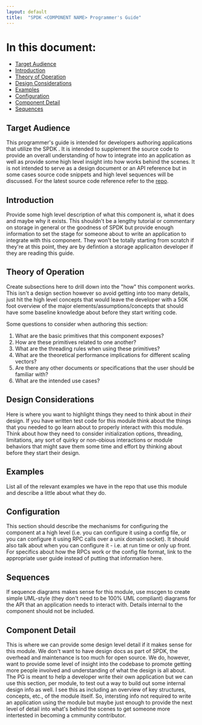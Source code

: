 ```yaml
---
layout: default
title:  "SPDK <COMPONENT NAME> Programmer's Guide"
---
```


# In this document:

* [Target Audience](#audience)
* [Introduction](#intro)
* [Theory of Operation](#theory)
* [Design Considerations](#design)
* [Examples](#examples)
* [Configuration](#config)
* [Component Detail](#component)
* [Sequences](#sequences)

<a id="audience"></a>
## Target Audience

This programmer's guide is intended for developers authoring applications that utilize the SPDK <COMPONENT NAME>. It is
intended to supplement the source code to provide an overall understanding of how to integrate <COMPONENT NAME> into
an application as well as provide some high level insight into how <COMPONENT NAME> works behind the scenes. It is not
intended to serve as a design document or an API reference but in some cases source code snippets and high level
sequences will be discussed. For the latest source code reference refer to the [repo](https://github.com/spdk).

<a id="intro"></a>
## Introduction

Provide some high level description of what this component is, what it does and maybe why it exists. This shouldn't be
a lengthy tutorial or commentary on storage in general or the goodness of SPDK but provide enough information to
set the stage for someone about to write an application to integrate with this component.  They won't be totally
starting from scratch if they're at this point, they are by defintion a storage applicaiton developer if they are
reading this guide.

<a id="theory"></a>
## Theory of Operation

Create subsections here to drill down into the "how" this component works. This isn't a design section however so
avoid getting into too many details, just hit the high level concepts that would leave the developer with a
50K foot overview of the major elements/assumptions/concepts that should have some baseline knowledge about before
they start writing code.

Some questions to consider when authoring this section:

1) What are the basic primitives that this component exposes?
2) How are these primitives related to one another?
3) What are the threading rules when using these primitives?
4) What are the theoretical performance implications for different scaling vectors?
5) Are there any other documents or specifications that the user should be familiar with?
6) What are the intended use cases?

<a id="considerations"></a>
## Design Considerations

Here is where you want to highlight things they need to think about in *their* design. If you have written test code
for this module think about the things that you needed to go learn about to properly interact with this module. Think
about how they need to consider initialization options, threading, limitations, any sort of quirky or non-obious
interactions or module behaviors that might save them some time and effort by thinking about before they start their
design.

<a id="examples"></a>
## Examples

List all of the relevant examples we have in the repo that use this module and describe a little about what they do.

<a id="config"></a>
## Configuration

This section should describe the mechanisms for configuring the component at a high level (i.e. you can configure it
using a config file, or you can configure it using RPC calls over a unix domain socket). It should also talk about
when you can configure it - i.e. at run time or only up front. For specifics about how the RPCs work or the config
file format, link to the appropriate user guide instead of putting that information here.

<a id="sequences"></a>
## Sequences

If sequence diagrams makes sense for this module, use mscgen to create simple UML-style (they don't need to be 100%
UML compliant) diagrams for the API that an application needs to interact with.  Details internal to the component
should not be included.

<a id="component"></a>
## Component Detail

This is where we can provide some design level detail if it makes sense for this module. We don't want to have
design docs as part of SPDK, the overhead and maintenance is too much for open source. We do, however, want
to provide some level of insight into the codebase to promote getting more people involved and understanding
of what the design is all about.  The PG is meant to help a developer write their own application but we
can use this section, per module, to test out a way to build out some internal design info as well. I see
this as including an overview of key structures, concepts, etc., of the module itself. So, intersting info
not required to write an application using the module but maybe just enough to provide the next level of
detail into what's behind the scenes to get someone more intertested in becoming a cmmunity contributor.
